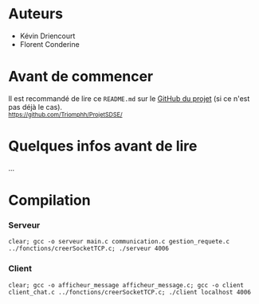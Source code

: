 # Auteurs
- Kévin Driencourt
- Florent Conderine

# Avant de commencer
Il est recommandé de lire ce `README.md` sur le [GitHub du projet](https://github.com/Triomphh/ProjetSDSE) (si ce n'est pas déjà le cas). </br >
<sub>https://github.com/Triomphh/ProjetSDSE/</sub>


# Quelques infos avant de lire
...


# Compilation
### Serveur
```
clear; gcc -o serveur main.c communication.c gestion_requete.c ../fonctions/creerSocketTCP.c; ./serveur 4006
```
### Client
```
clear; gcc -o afficheur_message afficheur_message.c; gcc -o client client_chat.c ../fonctions/creerSocketTCP.c; ./client localhost 4006
```

